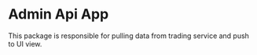 # Admin Api App

This package is responsible for pulling data from trading service and push to UI view.
